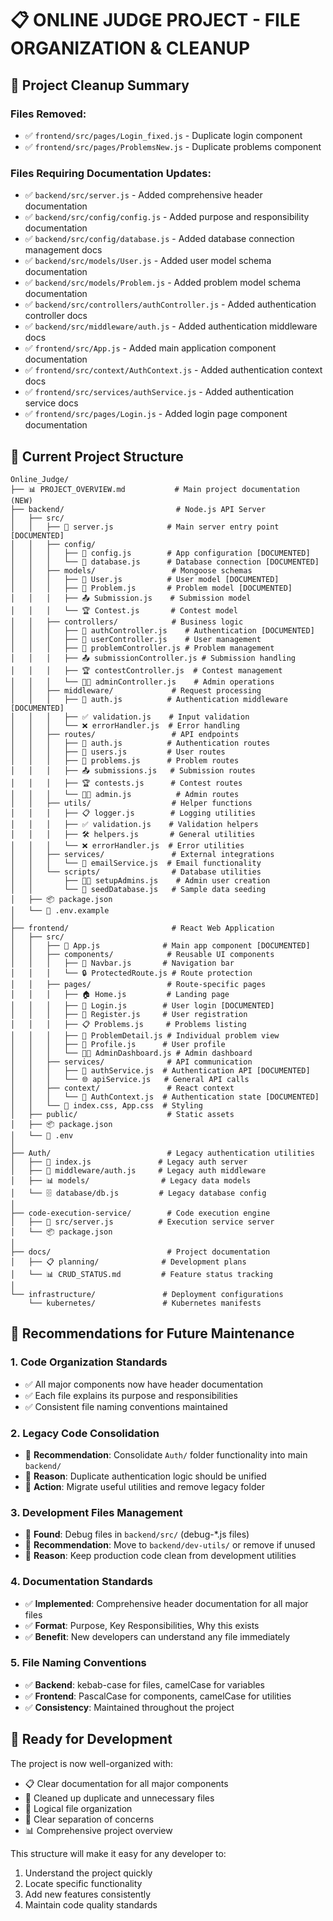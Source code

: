 # 📋 ONLINE JUDGE PROJECT - FILE ORGANIZATION & CLEANUP

## 🧹 Project Cleanup Summary

### Files Removed:
- ✅ `frontend/src/pages/Login_fixed.js` - Duplicate login component
- ✅ `frontend/src/pages/ProblemsNew.js` - Duplicate problems component

### Files Requiring Documentation Updates:
- ✅ `backend/src/server.js` - Added comprehensive header documentation
- ✅ `backend/src/config/config.js` - Added purpose and responsibility documentation
- ✅ `backend/src/config/database.js` - Added database connection management docs
- ✅ `backend/src/models/User.js` - Added user model schema documentation
- ✅ `backend/src/models/Problem.js` - Added problem model schema documentation
- ✅ `backend/src/controllers/authController.js` - Added authentication controller docs
- ✅ `backend/src/middleware/auth.js` - Added authentication middleware docs
- ✅ `frontend/src/App.js` - Added main application component documentation
- ✅ `frontend/src/context/AuthContext.js` - Added authentication context docs
- ✅ `frontend/src/services/authService.js` - Added authentication service docs
- ✅ `frontend/src/pages/Login.js` - Added login page component documentation

## 📁 Current Project Structure

```
Online_Judge/
├── 📊 PROJECT_OVERVIEW.md           # Main project documentation (NEW)
├── backend/                         # Node.js API Server
│   ├── src/
│   │   ├── 🔧 server.js            # Main server entry point [DOCUMENTED]
│   │   ├── config/
│   │   │   ├── 🔧 config.js        # App configuration [DOCUMENTED]
│   │   │   └── 🔧 database.js      # Database connection [DOCUMENTED]
│   │   ├── models/                 # Mongoose schemas
│   │   │   ├── 👤 User.js          # User model [DOCUMENTED]
│   │   │   ├── 📝 Problem.js       # Problem model [DOCUMENTED]
│   │   │   ├── 📤 Submission.js    # Submission model
│   │   │   └── 🏆 Contest.js       # Contest model
│   │   ├── controllers/            # Business logic
│   │   │   ├── 🔐 authController.js    # Authentication [DOCUMENTED]
│   │   │   ├── 👤 userController.js    # User management
│   │   │   ├── 📝 problemController.js # Problem management
│   │   │   ├── 📤 submissionController.js # Submission handling
│   │   │   ├── 🏆 contestController.js  # Contest management
│   │   │   └── 👨‍💼 adminController.js    # Admin operations
│   │   ├── middleware/             # Request processing
│   │   │   ├── 🔐 auth.js          # Authentication middleware [DOCUMENTED]
│   │   │   ├── ✅ validation.js    # Input validation
│   │   │   └── ❌ errorHandler.js  # Error handling
│   │   ├── routes/                 # API endpoints
│   │   │   ├── 🔐 auth.js          # Authentication routes
│   │   │   ├── 👤 users.js         # User routes
│   │   │   ├── 📝 problems.js      # Problem routes
│   │   │   ├── 📤 submissions.js   # Submission routes
│   │   │   ├── 🏆 contests.js      # Contest routes
│   │   │   └── 👨‍💼 admin.js          # Admin routes
│   │   ├── utils/                  # Helper functions
│   │   │   ├── 📋 logger.js        # Logging utilities
│   │   │   ├── ✅ validation.js    # Validation helpers
│   │   │   ├── 🛠️ helpers.js       # General utilities
│   │   │   └── ❌ errorHandler.js  # Error utilities
│   │   ├── services/               # External integrations
│   │   │   └── 📧 emailService.js  # Email functionality
│   │   └── scripts/                # Database utilities
│   │       ├── 👨‍💼 setupAdmins.js    # Admin user creation
│   │       └── 🌱 seedDatabase.js   # Sample data seeding
│   ├── 📦 package.json
│   └── 🔧 .env.example
│
├── frontend/                       # React Web Application
│   ├── src/
│   │   ├── 🚀 App.js              # Main app component [DOCUMENTED]
│   │   ├── components/            # Reusable UI components
│   │   │   ├── 🧭 Navbar.js       # Navigation bar
│   │   │   └── 🔒 ProtectedRoute.js # Route protection
│   │   ├── pages/                 # Route-specific pages
│   │   │   ├── 🏠 Home.js         # Landing page
│   │   │   ├── 🔐 Login.js        # User login [DOCUMENTED]
│   │   │   ├── 📝 Register.js     # User registration
│   │   │   ├── 📋 Problems.js     # Problems listing
│   │   │   ├── 📝 ProblemDetail.js # Individual problem view
│   │   │   ├── 👤 Profile.js      # User profile
│   │   │   └── 👨‍💼 AdminDashboard.js # Admin dashboard
│   │   ├── services/              # API communication
│   │   │   ├── 🔐 authService.js  # Authentication API [DOCUMENTED]
│   │   │   └── 🌐 apiService.js   # General API calls
│   │   ├── context/               # React context
│   │   │   └── 🔐 AuthContext.js  # Authentication state [DOCUMENTED]
│   │   └── 🎨 index.css, App.css  # Styling
│   ├── public/                    # Static assets
│   ├── 📦 package.json
│   └── 🔧 .env
│
├── Auth/                          # Legacy authentication utilities
│   ├── 🔧 index.js               # Legacy auth server
│   ├── 🔐 middleware/auth.js     # Legacy auth middleware
│   ├── 📊 models/                # Legacy data models
│   └── 🗄️ database/db.js         # Legacy database config
│
├── code-execution-service/        # Code execution engine
│   ├── 🚀 src/server.js          # Execution service server
│   └── 📦 package.json
│
├── docs/                          # Project documentation
│   ├── 📋 planning/              # Development plans
│   └── 📊 CRUD_STATUS.md         # Feature status tracking
│
└── infrastructure/               # Deployment configurations
    └── kubernetes/               # Kubernetes manifests
```

## 🎯 Recommendations for Future Maintenance

### 1. Code Organization Standards
- ✅ All major components now have header documentation
- ✅ Each file explains its purpose and responsibilities
- ✅ Consistent file naming conventions maintained

### 2. Legacy Code Consolidation
- 🔄 **Recommendation**: Consolidate `Auth/` folder functionality into main `backend/`
- 🔄 **Reason**: Duplicate authentication logic should be unified
- 🔄 **Action**: Migrate useful utilities and remove legacy folder

### 3. Development Files Management
- 🔄 **Found**: Debug files in `backend/src/` (debug-*.js files)
- 🔄 **Recommendation**: Move to `backend/dev-utils/` or remove if unused
- 🔄 **Reason**: Keep production code clean from development utilities

### 4. Documentation Standards
- ✅ **Implemented**: Comprehensive header documentation for all major files
- ✅ **Format**: Purpose, Key Responsibilities, Why this exists
- ✅ **Benefit**: New developers can understand any file immediately

### 5. File Naming Conventions
- ✅ **Backend**: kebab-case for files, camelCase for variables
- ✅ **Frontend**: PascalCase for components, camelCase for utilities
- ✅ **Consistency**: Maintained throughout the project

## 🚀 Ready for Development

The project is now well-organized with:
- 📋 Clear documentation for all major components
- 🧹 Cleaned up duplicate and unnecessary files
- 📁 Logical file organization
- 🎯 Clear separation of concerns
- 📊 Comprehensive project overview

This structure will make it easy for any developer to:
1. Understand the project quickly
2. Locate specific functionality
3. Add new features consistently
4. Maintain code quality standards
